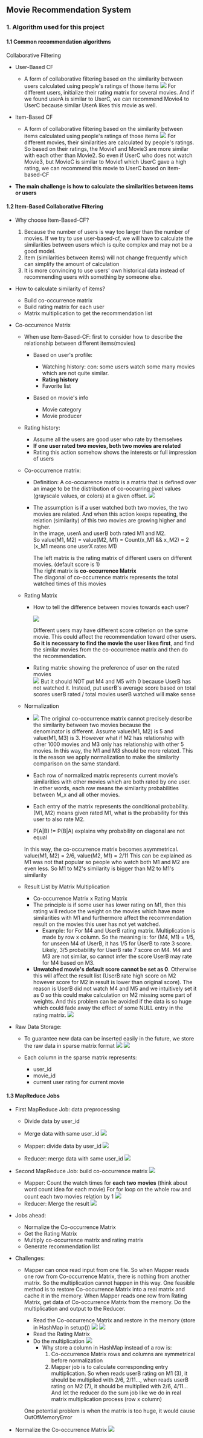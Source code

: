 ## Movie Recommendation System

### 1. Algorithm used for this project

#### 1.1 Common recommendation algorithms

Collaborative Filtering
* User-Based CF
  * A form of collaborative filtering based on the similarity between users calculated using people's ratings of those
    items
    ![](images/User-Based-CF.png)
    For different users, initialize their rating matrix for several movies.
    And if we found userA is similar to UserC, we can recommend Movie4 to UserC because similar UserA likes this
    movie as well.
  
* Item-Based CF
  * A form of collaborative filtering based on the similarity between items
    calculated using people's ratings of those items 
    ![](images/Item-Based-CF.png)
    For different movies, their similarities are calculated by people's ratings. So based on their ratings, the Movie1 
    and Movie3 are more similar with each other than Movie2. So even if UserC who does not watch Movie3, but MovieC 
    is similar to Movie1 which UserC gave a high rating, we can recommend this movie to UserC based on item-based-CF
  
* **The main challenge is how to calculate the similarities between items or users**

#### 1.2 Item-Based Collaborative Filtering

* Why choose Item-Based-CF?
  1. Because the number of users is way too larger than the number of movies. If we try to use user-based-cf, we will
     have to calculate the similarities between users which is quite complex and may not be a good model.
  2. Item (similarities between items) will not change frequently which can simplify the amount of calculation 
  3. It is more convincing to use users' own historical data instead of recommending users with something by someone 
     else.
  
* How to calculate similarity of items?
  * Build co-occurrence matrix
  * Build rating matrix for each user
  * Matrix multiplication to get the recommendation list

* Co-occurrence Matrix
  * When use Item-Based-CF: first to consider how to describe the relationship between different items(movies)
    * Based on user's profile:
      * Watching history: con: some users watch some many movies which are not quite similar.
      * **Rating history**
      * Favorite list
      
    * Based on movie's info
      * Movie category
      * Movie producer
    
  * Rating history:
    * Assume all the users are good user who rate by themselves
    * **If one user rated two movies, both two movies are related**
    * Rating this action somehow shows the interests or full impression of users
    
  * Co-occurrence matrix:
    * Definition: A co-occurrence matrix is a matrix that is defined over an image to be the
      distribution of co-occurring pixel values (grayscale values, or colors) at a
      given offset.
    ![](images/Co-occurrenceMatrix.png)
    * The assumption is if a user watched both two movies, the two movies are related. And when this action keeps 
      repeating, the relation (similarity) of this two movies are growing higher and higher.<br>
      In the image, userA and userB both rated M1 and M2. <br>
      So value(M1, M2) = value(M2, M1) = Count(x_M1 && x_M2) = 2 (x_M1 means one userX rates M1)<br>
      
      The left matrix is the rating matrix of different users on different movies. (default score is 1) <br>
      The right matrix is **co-occurrence Matrix**<br>
      The diagonal of co-occurrence matrix represents the total watched times of this movies
    
  * Rating Matrix
    * How to tell the difference between movies towards each user?
    
      ![](images/DifferenceOfScoringStandard.png)
      
      Different users may have different score criterion on the same movie. This could affect the 
      recommendation toward other users. **So it is necessary to find the movie the user likes first**,
      and find the similar movies from the co-occurrence matrix and then do the recommendation.
      
    * Rating matrix: showing the preference of user on the rated movies  
    ![](images/RatingMatrix.png)
    But it should NOT put M4 and M5 with 0 because UserB has not watched it. Instead, put
    userB's average score based on total scores userB rated / total movies userB watched 
    will make sense 
    
  * Normalization
    * ![](images/Normalization.png)
    The original co-occurrence matrix cannot precisely describe the similarity between two movies because the  
    denominator is different. Assume value(M1, M2) is 5 and value(M1, M3) is 3. However what if M2 has relationship 
    with other 1000 movies and M3 only has relationship with other 5 movies. In this way, the M1 and M3 should be more 
    related. This is the reason we apply normalization to make the similarity comparison on the same standard.  
    
    * Each row of normalized matrix represents current movie's similarities with other movies which are both rated by
    one user. In other words, each row means the similarity probabilities between M_x and all other movies.
    * Each entry of the matrix represents the conditional probability. (M1, M2) means given rated M1, what is
    the probability for this user to also rate M2.
    
    * P(A|B) != P(B|A) explains why probability on diagonal are not equal
    
    In this way, the co-occurrence matrix becomes asymmetrical. value(M1, M2) = 2/6, value(M2, M1) = 2/11 
    This can be explained as M1 was not that popular so people who watch both M1 and M2 are even less. So M1 to M2's
    similarity is bigger than M2 to M1's similarity
    
  * Result List by Matrix Multiplication
    * Co-occurrence Matrix x Rating Matrix
    * The principle is if some user has lower rating on M1, then this rating will reduce the weight on the
      movies which have more similarities with M1 and furthermore affect the recommendation result on the 
      movies this user has not yet watched.
      * Example: for For M4 and UserB rating matrix. Multiplication is made by row x column.
                 So the meaning is: for (M4, M1) = 1/5, for unseen M4 of UserB, it has 1/5
                 for UserB to rate 3 score. Likely, 3/5 probability for UserB rate 7 score on
                 M4. M4 and M3 are not similar, so cannot infer the score UserB may rate for M4
                 based on M3.
    * **Unwatched movie's default score cannot be set as 0**. Otherwise this will affect the result list
      (UserB rate high score on M2 however score for M2 in result is lower than original score). The reason 
      is UserB did not watch M4 and M5 and we intuitively set it as 0 so this could make calculation on M2 
      missing some part of weights. And this problem can be avoided if the data is so huge which could fade
      away the effect of some NULL entry in the rating matrix. 
  ![](images/ResultList.png)

* Raw Data Storage:
  * To guarantee new data can be inserted easily in the future, we store the raw data in sparse matrix format
  ![](images/RawMatrix.png)
  ![](images/SparseMatrix.png)
  
  * Each column in the sparse matrix represents:
    * user_id
    * movie_id
    * current user rating for current movie
    
#### 1.3 MapReduce Jobs

* First MapReduce Job: data preprocessing
    * Divide data by user_id
    * Merge data with same user_id
![](images/1stMapReduce.png)

    * Mapper: divide data by user_id
    ![](images/1stMapper.png)
    
    * Reducer: merge data with same user_id
    ![](images/1stReducer.png)


* Second MapReduce Job: build co-occurrence matrix
![](images/2ndMapReduce.png)
  * Mapper: Count the watch times for **each two movies** (think about word count idea for each movie)
            For for loop on the whole row and count each two movies relation by 1
      ![](images/2ndMapper.png)
  * Reducer: Merge the result
    ![](images/2ndReducer.png)


* Jobs ahead:
    * Normalize the Co-occurrence Matrix
    * Get the Rating Matrix
    * Multiply co-occurrence matrix and rating matrix
    * Generate recommendation list
    
* Challenges:
    * Mapper can once read input from one file. So when Mapper reads one row from Co-occurrence Matrix,
    there is nothing from another matrix. So the multiplication cannot happen in this way. 
    One feasible method is to restore Co-occurrence Matrix into a real matrix and cache it in the memory. 
    When Mapper reads one row from Rating Matrix, get data of Co-occurrence Matrix from the memory. 
    Do the multiplication and output to the Reducer.
      * Read the Co-occurrence Matrix and restore in the memory (store in HashMap in setup())
      ![](images/MatrixMultiplicationChallenge.jpg)
      ![](images/InMemoryStoreHashMap.jpg)
      * Read the Rating Matrix
      * Do the multiplication
      ![](images/MatrixMultiplication.jpg)
          * Why store a column in HashMap instead of a row is:
              1. Co-occurrence Matrix rows and columns are symmetrical before normalization
              2. Mapper job is to calculate corresponding entry multiplication.
                 So when reads userB rating on M1 (3), it should be multiplied with 2/6, 2/11...,
                 when reads userB rating on M2 (7), it should be multiplied with 2/6, 4/11...
                 And let the reducer do the sum job like we do in real matrix multiplication process (row x column)
                 
      One potential problem is when the matrix is too huge, it would cause OutOfMemoryError
    
* Normalize the Co-occurrence Matrix
    ![](images/Normalization_Details.png)